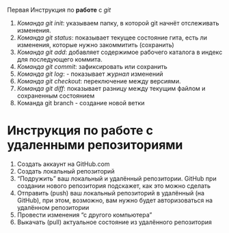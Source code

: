 Первая Инструкция по __работе__ с *git*

1. *Команда git init*: указываем папку, в которой
git начнёт отслеживать изменения.
2. *Команда git status*: показывает текущее состояние гита, есть ли изменения, которые нужно закоммитить (сохранить)
3. *Команда git add*: добавляет содержимое рабочего каталога 
в индекс для последующего коммита. 
4. *Команда git commit*: зафиксировать или сохранить
5. *Команда git log*: - показывает *журнал* изменений
6. *Команда git checkout*: переключение между версиями. 
7. *Команда git diff*: показывает разницу между текущим файлом и сохраненным состоянием
9. Команда git branch - создание новой ветки


# Инструкция по работе с удаленными репозиториями

1. Создать аккаунт на GitHub.com
2. Создать локальный репозиторий
3. “Подружить” ваш локальный и удалённый репозитории. GitHub при создании нового репозитория подскажет, как это можно сделать
4. Отправить (push) ваш локальный репозиторий в удалённый (на GitHub), при этом, возможно, вам нужно будет авторизоваться на удалённом репозитории
5. Провести изменения “с другого компьютера”
6. Выкачать (pull) актуальное состояние из удалённого репозитория 
